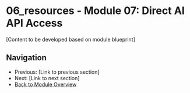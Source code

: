 # 06_resources - Module 07: Direct AI API Access

[Content to be developed based on module blueprint]

## Navigation
- Previous: [Link to previous section]
- Next: [Link to next section]
- [Back to Module Overview](README.md)

